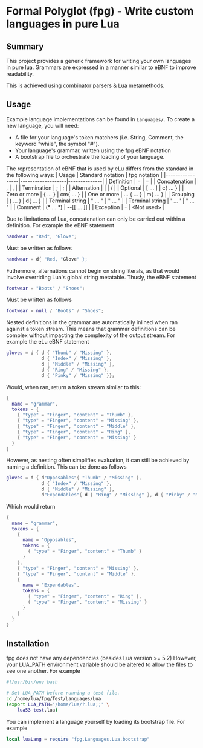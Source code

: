 # Formal Polyglot (fpg) - Write custom languages in pure Lua

## Summary

This project provides a generic framework for writing your own languages in pure lua.
Grammars are expressed in a manner similar to eBNF to improve readability.

This is achieved using combinator parsers & Lua metamethods.

## Usage

Example language implementations can be found in `Languages/`.
To create a new language, you will need:
 - A file for your language's token matchers (i.e. String, Comment, the keyword "while", the symbol "#").
 - Your language's grammar, written using the fpg eBNF notation
 - A bootstrap file to orchestrate the loading of your language.

The representation of eBNF that is used by eLu differs from the standard in the following ways:
| Usage           | Standard notation | fpg notation |
|-----------------|-------------------|--------------|
| Definition      | =                 | =            |
| Concatenation   | ,                 | ,            |
| Termination     | ;                 | ;            |
| Alternation     | \|                | /            |
| Optional        | [ ... ]           | c{ ... }     |
| Zero or more    | { ... }           | cm{ ... }    |
| One or more     | ... { ... }       | m{ ... }     |
| Grouping        | ( ... )           | d{ ... }     |
| Terminal string | " ... "           | " ... "      |
| Terminal string | ' ... '           | " ... "      |
| Comment         | (* ... *)         | --[[ ... ]]  |
| Exception       | -                 | \<Not used>  |

Due to limitations of Lua, concatenation can only be carried out within a definition.
For example the eBNF statement
```lua
handwear = "Red", "Glove";
```
Must be written as follows
```lua
handwear = d{ "Red, "Glove" };
```

Futhermore, alternations cannot begin on string literals, as that would involve overriding Lua's global string metatable.
Thusly, the eBNF statement
```lua
footwear = "Boots" / "Shoes";
```
Must be written as follows
```lua
footwear = null / "Boots" / "Shoes";
```

Nested definitions in the grammar are automatically inlined when ran against a token stream.
This means that grammar definitions can be complex without impacting the complexity of the output stream.
For example the eLu eBNF statement
```lua
gloves = d { d { "Thumb" / "Missing" }, 
             d { "Index" / "Missing" },
             d { "Middle" / "Missing" },
             d { "Ring" / "Missing" },
             d { "Pinky" / "Missing" }};
```
Would, when ran, return a token stream similar to this:
```lua
{
  name = "grammar",
  tokens = {
    { "type" = "Finger", "content" = "Thumb" },
    { "type" = "Finger", "content" = "Missing" },
    { "type" = "Finger", "content" = "Middle" },
    { "type" = "Finger", "content" = "Ring" },
    { "type" = "Finger", "content" = "Missing" }
  }
}
```

However, as nesting often simplifies evaluation, it can still be achieved by naming a definition.
This can be done as follows
```lua
gloves = d { d"Opposables"{ "Thumb" / "Missing" }, 
             d { "Index" / "Missing" },
             d { "Middle" / "Missing" },
             d"Expendables"{ d { "Ring" / "Missing" }, d { "Pinky" / "Missing" }}};
```
Which would return
```lua
{
  name = "grammar",
  tokens = {
    { 
      name = "Opposables", 
      tokens = { 
        { "type" = "Finger", "content" = "Thumb" }
      }
    },
    { "type" = "Finger", "content" = "Missing" },
    { "type" = "Finger", "content" = "Middle" },
    { 
      name = "Expendables",
      tokens = {
        { "type" = "Finger", "content" = "Ring" },
        { "type" = "Finger", "content" = "Missing" }
      }
    }
  }
}
```


## Installation

fpg does not have any dependencies (besides Lua version >= 5.2)
However, your LUA_PATH environment variable should be altered to allow the files to see one another.
For example

```bash
#!/usr/bin/env bash

# Set LUA_PATH before running a test file.
cd /home/lua/fpg/Test/Languages/Lua
(export LUA_PATH='/home/lua/?.lua;;' \
    lua53 test.lua)
```

You can implement a language yourself by loading its bootstrap file.
For example 
```lua
local luaLang = require "fpg.Languages.Lua.bootstrap"
```
